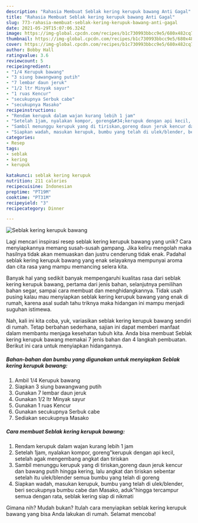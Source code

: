 ```yaml
---
description: "Rahasia Membuat Seblak kering kerupuk bawang Anti Gagal"
title: "Rahasia Membuat Seblak kering kerupuk bawang Anti Gagal"
slug: 773-rahasia-membuat-seblak-kering-kerupuk-bawang-anti-gagal
date: 2021-05-29T15:07:06.324Z
image: https://img-global.cpcdn.com/recipes/b1c730993bbcc9e5/680x482cq70/seblak-kering-kerupuk-bawang-foto-resep-utama.jpg
thumbnail: https://img-global.cpcdn.com/recipes/b1c730993bbcc9e5/680x482cq70/seblak-kering-kerupuk-bawang-foto-resep-utama.jpg
cover: https://img-global.cpcdn.com/recipes/b1c730993bbcc9e5/680x482cq70/seblak-kering-kerupuk-bawang-foto-resep-utama.jpg
author: Bobby Hall
ratingvalue: 3.6
reviewcount: 5
recipeingredient:
- "1/4 Kerupuk bawang"
- "3 siung bawangwang putih"
- "7 lembar daun jeruk"
- "1/2 ltr Minyak sayur"
- "1 ruas Kencur"
- "secukupnya Serbuk cabe"
- "secukupnya Masako"
recipeinstructions:
- "Rendam kerupuk dalam wajan kurang lebih 1 jam"
- "Setelah 1jam, nyalakan kompor, goreng&#34;kerupuk dengan api kecil, setelah agak mengembang angkat dan tiriskan"
- "Sambil menunggu kerupuk yang di tiriskan,goreng daun jeruk kencur dan bawang putih hingga kering, lalu angkat dan tiriskan sebentar setelah itu ulek/blender semua bumbu yang telah di goreng"
- "Siapkan wadah, masukan kerupuk, bumbu yang telah di ulek/blender, beri secukupnya bumbu cabe dan Masako, aduk&#34;hingga tercampur semua dengan rata, seblak kering siap di nikmati"
categories:
- Resep
tags:
- seblak
- kering
- kerupuk

katakunci: seblak kering kerupuk 
nutrition: 211 calories
recipecuisine: Indonesian
preptime: "PT19M"
cooktime: "PT31M"
recipeyield: "3"
recipecategory: Dinner

---
```



![Seblak kering kerupuk bawang](https://img-global.cpcdn.com/recipes/b1c730993bbcc9e5/680x482cq70/seblak-kering-kerupuk-bawang-foto-resep-utama.jpg)

Lagi mencari inspirasi resep seblak kering kerupuk bawang yang unik? Cara menyiapkannya memang susah-susah gampang. Jika keliru mengolah maka hasilnya tidak akan memuaskan dan justru cenderung tidak enak. Padahal seblak kering kerupuk bawang yang enak selayaknya mempunyai aroma dan cita rasa yang mampu memancing selera kita.

Banyak hal yang sedikit banyak mempengaruhi kualitas rasa dari seblak kering kerupuk bawang, pertama dari jenis bahan, selanjutnya pemilihan bahan segar, sampai cara membuat dan menghidangkannya. Tidak usah pusing kalau mau menyiapkan seblak kering kerupuk bawang yang enak di rumah, karena asal sudah tahu triknya maka hidangan ini mampu menjadi suguhan istimewa.




Nah, kali ini kita coba, yuk, variasikan seblak kering kerupuk bawang sendiri di rumah. Tetap berbahan sederhana, sajian ini dapat memberi manfaat dalam membantu menjaga kesehatan tubuh kita. Anda bisa membuat Seblak kering kerupuk bawang memakai 7 jenis bahan dan 4 langkah pembuatan. Berikut ini cara untuk menyiapkan hidangannya.

<!--inarticleads1-->

##### Bahan-bahan dan bumbu yang digunakan untuk menyiapkan Seblak kering kerupuk bawang:

1. Ambil 1/4 Kerupuk bawang
1. Siapkan 3 siung bawangwang putih
1. Gunakan 7 lembar daun jeruk
1. Gunakan 1/2 ltr Minyak sayur
1. Gunakan 1 ruas Kencur
1. Gunakan secukupnya Serbuk cabe
1. Sediakan secukupnya Masako




<!--inarticleads2-->

##### Cara membuat Seblak kering kerupuk bawang:

1. Rendam kerupuk dalam wajan kurang lebih 1 jam
1. Setelah 1jam, nyalakan kompor, goreng&#34;kerupuk dengan api kecil, setelah agak mengembang angkat dan tiriskan
1. Sambil menunggu kerupuk yang di tiriskan,goreng daun jeruk kencur dan bawang putih hingga kering, lalu angkat dan tiriskan sebentar setelah itu ulek/blender semua bumbu yang telah di goreng
1. Siapkan wadah, masukan kerupuk, bumbu yang telah di ulek/blender, beri secukupnya bumbu cabe dan Masako, aduk&#34;hingga tercampur semua dengan rata, seblak kering siap di nikmati




Gimana nih? Mudah bukan? Itulah cara menyiapkan seblak kering kerupuk bawang yang bisa Anda lakukan di rumah. Selamat mencoba!
